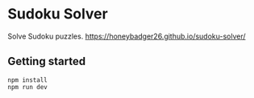 # Sudoku Solver

Solve Sudoku puzzles.
https://honeybadger26.github.io/sudoku-solver/

## Getting started

```
npm install
npm run dev
```
